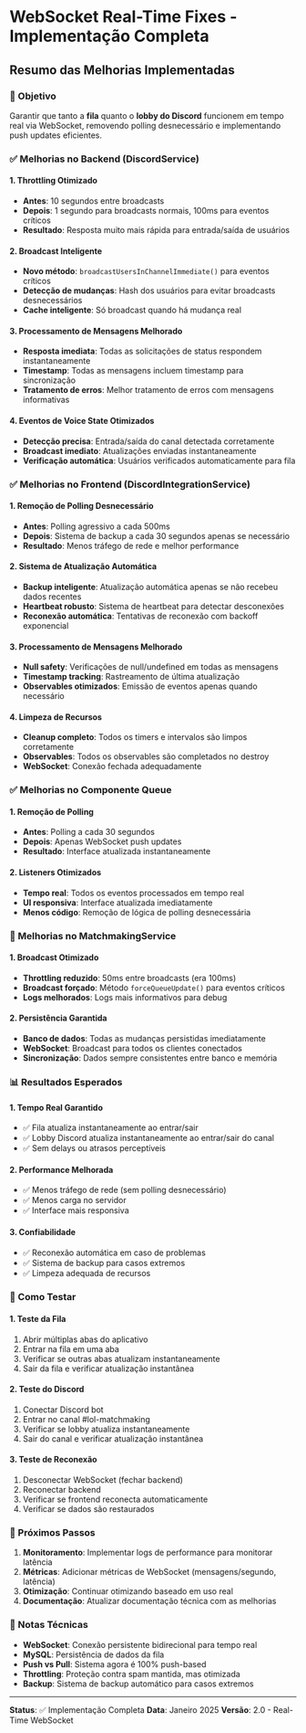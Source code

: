 # WebSocket Real-Time Fixes - Implementação Completa

## Resumo das Melhorias Implementadas

### 🎯 Objetivo
Garantir que tanto a **fila** quanto o **lobby do Discord** funcionem em tempo real via WebSocket, removendo polling desnecessário e implementando push updates eficientes.

### ✅ Melhorias no Backend (DiscordService)

#### 1. **Throttling Otimizado**
- **Antes**: 10 segundos entre broadcasts
- **Depois**: 1 segundo para broadcasts normais, 100ms para eventos críticos
- **Resultado**: Resposta muito mais rápida para entrada/saída de usuários

#### 2. **Broadcast Inteligente**
- **Novo método**: `broadcastUsersInChannelImmediate()` para eventos críticos
- **Detecção de mudanças**: Hash dos usuários para evitar broadcasts desnecessários
- **Cache inteligente**: Só broadcast quando há mudança real

#### 3. **Processamento de Mensagens Melhorado**
- **Resposta imediata**: Todas as solicitações de status respondem instantaneamente
- **Timestamp**: Todas as mensagens incluem timestamp para sincronização
- **Tratamento de erros**: Melhor tratamento de erros com mensagens informativas

#### 4. **Eventos de Voice State Otimizados**
- **Detecção precisa**: Entrada/saída do canal detectada corretamente
- **Broadcast imediato**: Atualizações enviadas instantaneamente
- **Verificação automática**: Usuários verificados automaticamente para fila

### ✅ Melhorias no Frontend (DiscordIntegrationService)

#### 1. **Remoção de Polling Desnecessário**
- **Antes**: Polling agressivo a cada 500ms
- **Depois**: Sistema de backup a cada 30 segundos apenas se necessário
- **Resultado**: Menos tráfego de rede e melhor performance

#### 2. **Sistema de Atualização Automática**
- **Backup inteligente**: Atualização automática apenas se não recebeu dados recentes
- **Heartbeat robusto**: Sistema de heartbeat para detectar desconexões
- **Reconexão automática**: Tentativas de reconexão com backoff exponencial

#### 3. **Processamento de Mensagens Melhorado**
- **Null safety**: Verificações de null/undefined em todas as mensagens
- **Timestamp tracking**: Rastreamento de última atualização
- **Observables otimizados**: Emissão de eventos apenas quando necessário

#### 4. **Limpeza de Recursos**
- **Cleanup completo**: Todos os timers e intervalos são limpos corretamente
- **Observables**: Todos os observables são completados no destroy
- **WebSocket**: Conexão fechada adequadamente

### ✅ Melhorias no Componente Queue

#### 1. **Remoção de Polling**
- **Antes**: Polling a cada 30 segundos
- **Depois**: Apenas WebSocket push updates
- **Resultado**: Interface atualizada instantaneamente

#### 2. **Listeners Otimizados**
- **Tempo real**: Todos os eventos processados em tempo real
- **UI responsiva**: Interface atualizada imediatamente
- **Menos código**: Remoção de lógica de polling desnecessária

### 🔧 Melhorias no MatchmakingService

#### 1. **Broadcast Otimizado**
- **Throttling reduzido**: 50ms entre broadcasts (era 100ms)
- **Broadcast forçado**: Método `forceQueueUpdate()` para eventos críticos
- **Logs melhorados**: Logs mais informativos para debug

#### 2. **Persistência Garantida**
- **Banco de dados**: Todas as mudanças persistidas imediatamente
- **WebSocket**: Broadcast para todos os clientes conectados
- **Sincronização**: Dados sempre consistentes entre banco e memória

### 📊 Resultados Esperados

#### 1. **Tempo Real Garantido**
- ✅ Fila atualiza instantaneamente ao entrar/sair
- ✅ Lobby Discord atualiza instantaneamente ao entrar/sair do canal
- ✅ Sem delays ou atrasos perceptíveis

#### 2. **Performance Melhorada**
- ✅ Menos tráfego de rede (sem polling desnecessário)
- ✅ Menos carga no servidor
- ✅ Interface mais responsiva

#### 3. **Confiabilidade**
- ✅ Reconexão automática em caso de problemas
- ✅ Sistema de backup para casos extremos
- ✅ Limpeza adequada de recursos

### 🧪 Como Testar

#### 1. **Teste da Fila**
1. Abrir múltiplas abas do aplicativo
2. Entrar na fila em uma aba
3. Verificar se outras abas atualizam instantaneamente
4. Sair da fila e verificar atualização instantânea

#### 2. **Teste do Discord**
1. Conectar Discord bot
2. Entrar no canal #lol-matchmaking
3. Verificar se lobby atualiza instantaneamente
4. Sair do canal e verificar atualização instantânea

#### 3. **Teste de Reconexão**
1. Desconectar WebSocket (fechar backend)
2. Reconectar backend
3. Verificar se frontend reconecta automaticamente
4. Verificar se dados são restaurados

### 🚀 Próximos Passos

1. **Monitoramento**: Implementar logs de performance para monitorar latência
2. **Métricas**: Adicionar métricas de WebSocket (mensagens/segundo, latência)
3. **Otimização**: Continuar otimizando baseado em uso real
4. **Documentação**: Atualizar documentação técnica com as melhorias

### 📝 Notas Técnicas

- **WebSocket**: Conexão persistente bidirecional para tempo real
- **MySQL**: Persistência de dados da fila
- **Push vs Pull**: Sistema agora é 100% push-based
- **Throttling**: Proteção contra spam mantida, mas otimizada
- **Backup**: Sistema de backup automático para casos extremos

---

**Status**: ✅ Implementação Completa
**Data**: Janeiro 2025
**Versão**: 2.0 - Real-Time WebSocket 